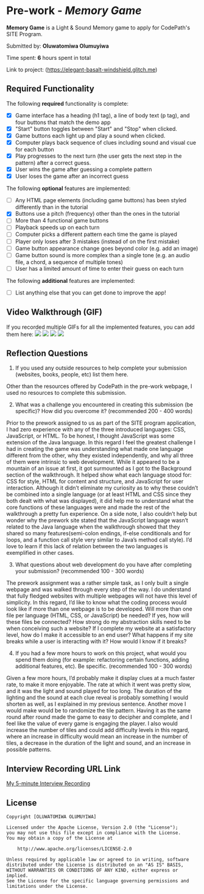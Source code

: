 # Pre-work - *Memory Game*

**Memory Game** is a Light & Sound Memory game to apply for CodePath's SITE Program. 

Submitted by: **Oluwatomiwa Olumuyiwa**

Time spent: **6** hours spent in total

Link to project: (https://elegant-basalt-windshield.glitch.me)

## Required Functionality

The following **required** functionality is complete:

* [x] Game interface has a heading (h1 tag), a line of body text (p tag), and four buttons that match the demo app
* [x] "Start" button toggles between "Start" and "Stop" when clicked. 
* [x] Game buttons each light up and play a sound when clicked. 
* [x] Computer plays back sequence of clues including sound and visual cue for each button
* [x] Play progresses to the next turn (the user gets the next step in the pattern) after a correct guess. 
* [x] User wins the game after guessing a complete pattern
* [x] User loses the game after an incorrect guess

The following **optional** features are implemented:

* [ ] Any HTML page elements (including game buttons) has been styled differently than in the tutorial
* [x] Buttons use a pitch (frequency) other than the ones in the tutorial
* [ ] More than 4 functional game buttons
* [ ] Playback speeds up on each turn
* [ ] Computer picks a different pattern each time the game is played
* [ ] Player only loses after 3 mistakes (instead of on the first mistake)
* [ ] Game button appearance change goes beyond color (e.g. add an image)
* [ ] Game button sound is more complex than a single tone (e.g. an audio file, a chord, a sequence of multiple tones)
* [ ] User has a limited amount of time to enter their guess on each turn

The following **additional** features are implemented:

- [ ] List anything else that you can get done to improve the app!

## Video Walkthrough (GIF)

If you recorded multiple GIFs for all the implemented features, you can add them here:
![](https://i.imgur.com/bag0KvB.gif)
![](gif2-link-here)
![](gif3-link-here)
![](gif4-link-here)

## Reflection Questions
1. If you used any outside resources to help complete your submission (websites, books, people, etc) list them here. 

Other than the resources offered by CodePath in the pre-work webpage, I used no resources to complete this submission.

2. What was a challenge you encountered in creating this submission (be specific)? How did you overcome it? (recommended 200 - 400 words) 

Prior to the prework assigned to us as part of the SITE program application, I had zero experience with any of the three introduced languages: CSS, JavaScript, or HTML. To be honest, I thought JavaScript was some extension of the Java language. In this regard I feel the greatest challenge I had in creating the game was understanding what made one language different from the other, why they existed independently, and why all three of them were intrinsic to web development. While it appeared to be a mountain of an issue at first, it got surmounted as I got to the Background section of the walkthrough. It helped show what each language stood for: CSS for style, HTML for content and structure, and JavaScript for user interaction. Although it didn’t eliminate my curiosity as to why these couldn’t be combined into a single language (or at least HTML and CSS since they both dealt with what was displayed), it did help me to understand what the core functions of these languages were and made the rest of the walkthrough a pretty fun experience. On a side note, I also couldn’t help but wonder why the prework site stated that the JavaScript language wasn’t related to the Java language when the walkthrough showed that they shared so many features(semi-colon endings, if-else conditionals and for loops, and a function call style very similar to Java’s method call style). I’d love to learn if this lack of relation between the two languages is exemplified in other cases. 

3. What questions about web development do you have after completing your submission? (recommended 100 - 300 words) 

The prework assignment was a rather simple task, as I only built a single webpage and was walked through every step of the way. I do understand that fully fledged websites with multiple webpages will not have this level of simplicity. In this regard, I’d like to know what the coding process would look like if more than one webpage is to be developed. Will more than one file per language (HTML, CSS, or JavaScript) be needed? If yes, how will these files be connected? How strong do my abstraction skills need to be when conceiving such a website? If I complete my website at a satisfactory level, how do I make it accessible to an end user?  What happens if my site breaks while a user is interacting with it? How would I know if it breaks? 


4. If you had a few more hours to work on this project, what would you spend them doing (for example: refactoring certain functions, adding additional features, etc). Be specific. (recommended 100 - 300 words) 

Given a few more hours, I’d probably make it display clues at a much faster rate, to make it more enjoyable. The rate at which it went was pretty slow, and it was the light and sound played for too long. The duration of the lighting and the sound at each clue reveal is probably something I would shorten as well, as I explained in my previous sentence. Another move I would make would be to randomize the tile pattern. Having it as the same round after round made the game to easy to decipher and complete, and I feel like the value of every game is engaging the player. I also would increase the number of tiles and could add difficulty levels in this regard, where an increase in difficulty would mean an increase in the number of tiles, a decrease in the duration of the light and sound, and an increase in possible patterns.




## Interview Recording URL Link

[My 5-minute Interview Recording](https://www.youtube.com/watch?v=_pD2_CfjWG8)


## License

    Copyright [OLUWATOMIWA OLUMUYIWA]

    Licensed under the Apache License, Version 2.0 (the "License");
    you may not use this file except in compliance with the License.
    You may obtain a copy of the License at

        http://www.apache.org/licenses/LICENSE-2.0

    Unless required by applicable law or agreed to in writing, software
    distributed under the License is distributed on an "AS IS" BASIS,
    WITHOUT WARRANTIES OR CONDITIONS OF ANY KIND, either express or implied.
    See the License for the specific language governing permissions and
    limitations under the License.
